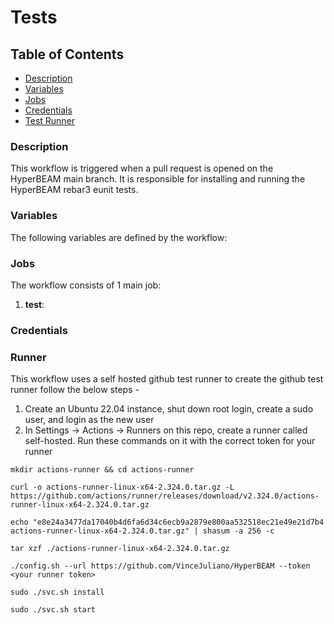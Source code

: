 # Tests

## Table of Contents
- [Description](#description)
- [Variables](#variables)
- [Jobs](#jobs)
- [Credentials](#credentials)
- [Test Runner](#runner)

### Description 
This workflow is triggered when a pull request is opened on the HyperBEAM main branch. It is responsible for installing and running the HyperBEAM rebar3 eunit tests.

### Variables

The following variables are defined by the workflow:

### Jobs

The workflow consists of 1 main job:

1. **test**: 


### Credentials

### Runner

This workflow uses a self hosted github test runner to create the github test runner follow the below steps - 

1. Create an Ubuntu 22.04 instance, shut down root login, create a sudo user, and login as the new user
2. In Settings -> Actions -> Runners on this repo, create a runner called self-hosted. Run these commands on it with the correct token for your runner

```
mkdir actions-runner && cd actions-runner

curl -o actions-runner-linux-x64-2.324.0.tar.gz -L https://github.com/actions/runner/releases/download/v2.324.0/actions-runner-linux-x64-2.324.0.tar.gz

echo "e8e24a3477da17040b4d6fa6d34c6ecb9a2879e800aa532518ec21e49e21d7b4  actions-runner-linux-x64-2.324.0.tar.gz" | shasum -a 256 -c

tar xzf ./actions-runner-linux-x64-2.324.0.tar.gz

./config.sh --url https://github.com/VinceJuliano/HyperBEAM --token <your runner token>

sudo ./svc.sh install

sudo ./svc.sh start
```